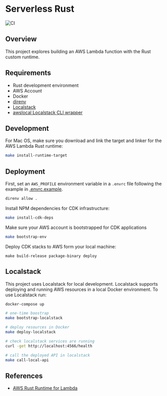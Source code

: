 # Serverless Rust

![CI](https://github.com/adamjq/serverless-rust/actions/workflows/ci.yml/badge.svg)

## Overview

This project explores building an AWS Lambda function with the Rust custom runtime.

## Requirements
- Rust development environment
- AWS Account
- Docker
- [direnv](https://direnv.net/)
- [Localstack](https://github.com/localstack/localstack)
- [awslocal Localstack CLI wrapper](https://github.com/localstack/awscli-local)

## Development

For Mac OS, make sure you download and link the target and linker for the AWS Lambda Rust runtime:

```bash
make install-runtime-target
```

## Deployment

First, set an `AWS_PROFILE` environment variable in a `.envrc` file following the example in [.envrc.example](./.envrc.example).

```bash
direnv allow .
```

Install NPM dependencies for CDK infrastructure:
```bash
make install-cdk-deps
```

Make sure your AWS account is bootstrapped for CDK applications
```bash
make bootstrap-env
```

Deploy CDK stacks to AWS form your local machine:
```
make build-release package-binary deploy
```

## Localstack

This project uses Localstack for local development. Localstack supports deploying and running AWS resources in a local
Docker environment. To use Localstack run:

```bash
docker-compose up

# one-time boostrap
make bootstrap-localstack

# deploy resources in Docker
make deploy-localstack

# check localstack services are running
curl -get http://localhost:4566/health

# call the deployed API in localstack
make call-local-api
```

## References

- [AWS Rust Runtime for Lambda](https://aws.amazon.com/blogs/opensource/rust-runtime-for-aws-lambda/)
